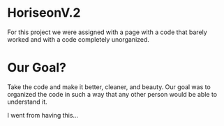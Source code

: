 # HoriseonV.2

For this project we were assigned with a page with a code that barely worked and with a code completely unorganized.

# Our Goal?

Take the code and make it better, cleaner, and beauty. Our goal was to organized the code in such a way that any other person would be able to understand it.

I went from having this...

